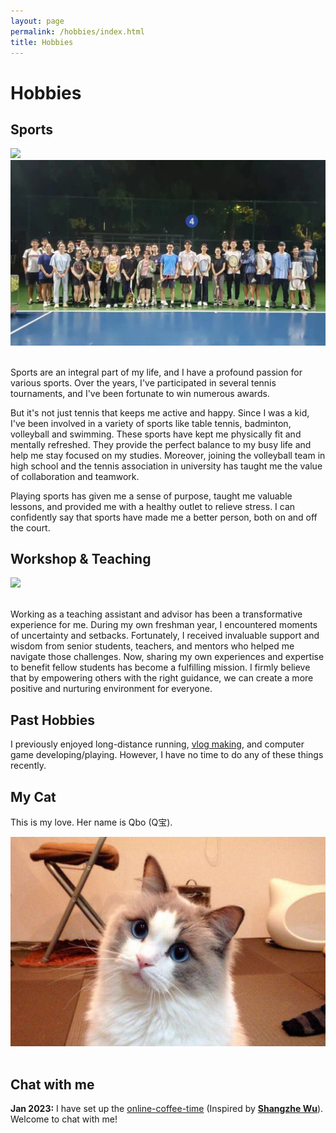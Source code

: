 ```yaml
---
layout: page
permalink: /hobbies/index.html
title: Hobbies
---
```


# Hobbies

## Sports

<div class="second">
<img src="/images/tennis.JPG">
<img src="/images/tennis2.JPG">
</div>
<br>

Sports are an integral part of my life, and I have a profound passion for various sports. Over the years, I've participated in several tennis tournaments, and I've been fortunate to win numerous awards. 

But it's not just tennis that keeps me active and happy. Since I was a kid, I've been involved in a variety of sports like table tennis, badminton, volleyball and swimming. These sports have kept me physically fit and mentally refreshed. They provide the perfect balance to my busy life and help me stay focused on my studies. Moreover, joining the volleyball team in high school and the tennis association in university has taught me the value of collaboration and teamwork.  

Playing sports has given me a sense of purpose, taught me valuable lessons, and provided me with a healthy outlet to relieve stress. I can confidently say that sports have made me a better person, both on and off the court.

## Workshop & Teaching

<div>
<img src="/images/teaching.JPG">
</div>

<br>Working as a teaching assistant and advisor has been a transformative experience for me. During my own freshman year, I encountered moments of uncertainty and setbacks. Fortunately, I received invaluable support and wisdom from senior students, teachers, and mentors who helped me navigate those challenges.  Now, sharing my own experiences and expertise to benefit fellow students has become a fulfilling mission. I firmly believe that by empowering others with the right guidance, we can create a more positive and nurturing environment for everyone. 

## Past Hobbies

I previously enjoyed long-distance running, [vlog making](https://space.bilibili.com/594030035), and computer game developing/playing. However, I have no time to do any of these things recently.

## My Cat

This is my love. Her name is Qbo (Q宝).

<div>
<img src="/images/cat.JPG">
</div>
<br>

## Chat with me

**Jan 2023:** I have set up the [online-coffee-time](https://calendly.com/lancecai/meet-with-lance) (Inspired by **[Shangzhe Wu](https://elliottwu.com/)**). Welcome to chat with me!

<!-- Calendly inline widget begin -->

<div class="calendly-inline-widget" data-url="https://calendly.com/lancecai/meet-with-lance" style="min-width:320px;height:630px;"></div>
<script type="text/javascript" src="https://assets.calendly.com/assets/external/widget.js" async></script>
<!-- Calendly inline widget end -->

